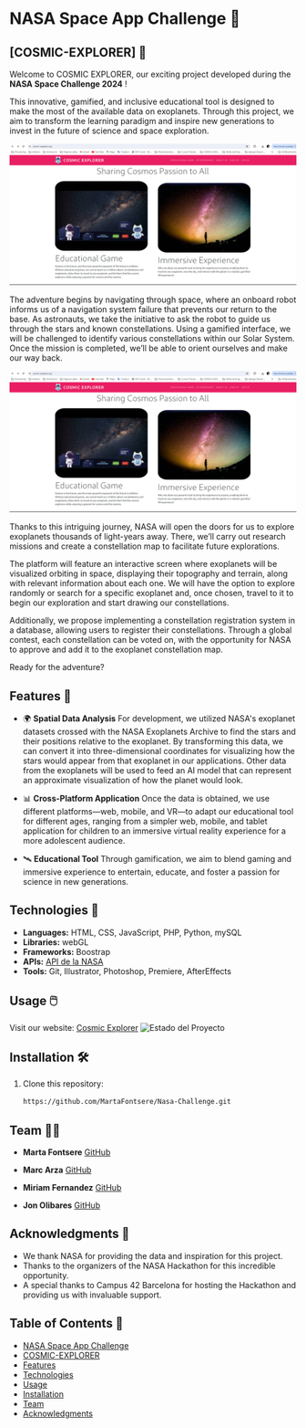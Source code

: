 # NASA Space App Challenge 🚀 

## [COSMIC-EXPLORER] 🌌 

Welcome to COSMIC EXPLORER, our exciting project developed during the **NASA Space Challenge 2024** !

This innovative, gamified, and inclusive educational tool is designed to make the most of the available data on exoplanets. Through this project, we aim to transform the learning paradigm and inspire new generations to invest in the future of science and space exploration.

![Cosmic Explorer WebSite](https://github.com/MartaFontsere/Nasa-Challenge/blob/main/src_images/Screenshot%20from%202024-10-06%2021-50-47.png)

The adventure begins by navigating through space, where an onboard robot informs us of a navigation system failure that prevents our return to the base. As astronauts, we take the initiative to ask the robot to guide us through the stars and known constellations. Using a gamified interface, we will be challenged to identify various constellations within our Solar System. Once the mission is completed, we’ll be able to orient ourselves and make our way back.

![Educational Game](https://github.com/MartaFontsere/Nasa-Challenge/blob/main/src_images/Screenshot%20from%202024-10-06%2021-50-47.png)

Thanks to this intriguing journey, NASA will open the doors for us to explore exoplanets thousands of light-years away. There, we’ll carry out research missions and create a constellation map to facilitate future explorations.

The platform will feature an interactive screen where exoplanets will be visualized orbiting in space, displaying their topography and terrain, along with relevant information about each one. We will have the option to explore randomly or search for a specific exoplanet and, once chosen, travel to it to begin our exploration and start drawing our constellations.

Additionally, we propose implementing a constellation registration system in a database, allowing users to register their constellations. Through a global contest, each constellation can be voted on, with the opportunity for NASA to approve and add it to the exoplanet constellation map.

Ready for the adventure?


## Features 🌟 

- 🌍 **Spatial Data Analysis**
For development, we utilized NASA's exoplanet datasets crossed with the NASA Exoplanets Archive to find the stars and their positions relative to the exoplanet. By transforming this data, we can convert it into three-dimensional coordinates for visualizing how the stars would appear from that exoplanet in our applications. Other data from the exoplanets will be used to feed an AI model that can represent an approximate visualization of how the planet would look.

- 📊 **Cross-Platform Application**
Once the data is obtained, we use different platforms—web, mobile, and VR—to adapt our educational tool for different ages, ranging from a simpler web, mobile, and tablet application for children to an immersive virtual reality experience for a more adolescent audience.

- 🛰️ **Educational Tool** 
Through gamification, we aim to blend gaming and immersive experience to entertain, educate, and foster a passion for science in new generations.

## Technologies 🚀 

- **Languages:** HTML, CSS, JavaScript, PHP, Python, mySQL
- **Libraries:** webGL
- **Frameworks:** Boostrap
- **APIs:** [API de la NASA](https://api.nasa.gov/)
- **Tools:** Git, Illustrator, Photoshop, Premiere, AfterEffects


## Usage 🖱️
Visit our website: [Cosmic Explorer](https://cosmic-explorer.org/)
![Estado del Proyecto](https://img.shields.io/badge/estado-en%20desarrollo-orange)


## Installation 🛠️
1. Clone this repository:
   ```bash
   https://github.com/MartaFontsere/Nasa-Challenge.git


## Team 👫👫 

- **Marta Fontsere** [GitHub](https://github.com/MartaFontsere)

- **Marc Arza** [GitHub](https://github.com/codemarc42)

- **Miriam Fernandez** [GitHub](https://github.com/MiriamFernandezPerez)

- **Jon Olibares** [GitHub](https://github.com/joolibar)



## Acknowledgments 🙌

- We thank NASA for providing the data and inspiration for this project.
- Thanks to the organizers of the NASA Hackathon for this incredible opportunity.
- A special thanks to Campus 42 Barcelona for hosting the Hackathon and providing us with invaluable support.


## Table of Contents 📂

- [NASA Space App Challenge](#nasa-space-app-challenge-)
- [COSMIC-EXPLORER](#cosmic-explorer-)
- [Features](#features-)
- [Technologies](#technologies-)
- [Usage](#-usage-)
- [Installation](#installation-)
- [Team](#team-)
- [Acknowledgments](#acknowledgments-)